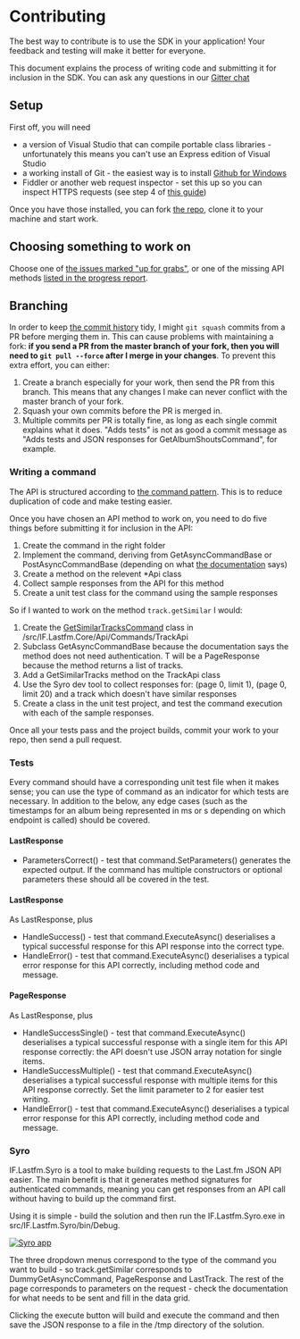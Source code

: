 # Contributing

The best way to contribute is to use the SDK in your application! Your feedback and testing will make it better for everyone.

This document explains the process of writing code and submitting it for inclusion in the SDK. You can ask any questions in our [Gitter chat](https://gitter.im/inflatablefriends/lastfm)

## Setup

First off, you will need 

- a version of Visual Studio that can compile portable class libraries - unfortunately this means you can't use an Express edition of Visual Studio
- a working install of Git - the easiest way is to install [Github for Windows](https://windows.github.com/)
- Fiddler or another web request inspector - set this up so you can inspect HTTPS requests (see step 4 of [this guide](http://rikk.it/blog/capture-windows-phone-8-network-traffic-with-fiddler/))

Once you have those installed, you can fork [the repo](https://github.com/inflatablefriends/lastfm), clone it to your machine and start work.

## Choosing something to work on

Choose one of [the issues marked "up for grabs"](https://github.com/inflatablefriends/lastfm/labels/up%20for%20grabs), or one of the missing API methods [listed in the progress report](https://github.com/inflatablefriends/lastfm/blob/master/PROGRESS.md).

## Branching

In order to keep [the commit history](https://github.com/inflatablefriends/lastfm/commits/master) tidy, I might ```git squash``` commits from a PR before merging them in. This can cause problems with maintaining a fork: **if you send a PR from the master branch of your fork, then you will need to ```git pull --force``` after I merge in your changes**. To prevent this extra effort, you can either:

1. Create a branch especially for your work, then send the PR from this branch. This means that any changes I make can never conflict with the master branch of your fork.
2. Squash your own commits before the PR is merged in.
  1. Multiple commits per PR is totally fine, as long as each single commit explains what it does. "Adds tests" is not as good a commit message as "Adds tests and JSON responses for GetAlbumShoutsCommand", for example.

### Writing a command

The API is structured according to [the command pattern](http://en.wikipedia.org/wiki/Command_pattern). This is to reduce duplication of code and make testing easier.

Once you have chosen an API method to work on, you need to do five things before submitting it for inclusion in the API:

1. Create the command in the right folder
2. Implement the command, deriving from GetAsyncCommandBase<T> or PostAsyncCommandBase<T> (depending on what [the documentation](http://www.last.fm/api) says)
3. Create a method on the relevent *Api class
4. Collect sample responses from the API for this method
5. Create a unit test class for the command using the sample responses

So if I wanted to work on the method ```track.getSimilar``` I would:

1. Create the [GetSimilarTracksCommand](https://github.com/inflatablefriends/lastfm/blob/master/src/IF.Lastfm.Core/Api/Commands/TrackApi/GetSimilarTracksCommand.cs) class in /src/IF.Lastfm.Core/Api/Commands/TrackApi
2. Subclass GetAsyncCommandBase<T> because the documentation says the method does not need authentication. T will be a PageResponse<LastTrack> because the method returns a list of tracks.
3. Add a GetSimilarTracks method on the TrackApi class
4. Use the Syro dev tool to collect responses for: (page 0, limit 1), (page 0, limit 20) and a track which doesn't have similar responses
5. Create a class in the unit test project, and test the command execution with each of the sample responses.

Once all your tests pass and the project builds, commit your work to your repo, then send a pull request.

### Tests

Every command should have a corresponding unit test file when it makes sense; you can use the type of command as an indicator for which tests are necessary. In addition to the below, any edge cases (such as the timestamps for an album being represented in ms or s depending on which endpoint is called) should be covered.

#### LastResponse

- ParametersCorrect() - test that command.SetParameters() generates the expected output. If the command has multiple constructors or optional parameters these should all be covered in the test.

#### LastResponse<T>

As LastResponse, plus

- HandleSuccess() - test that command.ExecuteAsync() deserialises a typical successful response for this API response into the correct type.
- HandleError() - test that command.ExecuteAsync() deserialises a typical error response for this API correctly, including method code and message.

#### PageResponse<T>

As LastResponse, plus

- HandleSuccessSingle() - test that command.ExecuteAsync() deserialises a typical successful response with a single item for this API response correctly: the API doesn't use JSON array notation for single items.
- HandleSuccessMultiple() - test that command.ExecuteAsync() deserialises a typical successful response with multiple items for this API response correctly. Set the limit parameter to 2 for easier test writing.
- HandleError() - test that command.ExecuteAsync() deserialises a typical error response for this API correctly, including method code and message.

### Syro

IF.Lastfm.Syro is a tool to make building requests to the Last.fm JSON API easier. The main benefit is that it generates method signatures for authenticated commands, meaning you can get responses from an API call without having to build up the command first.

Using it is simple - build the solution and then run the IF.Lastfm.Syro.exe in src/IF.Lastfm.Syro/bin/Debug.

[![Syro app](https://github.com/inflatablefriends/lastfm/blob/master/res/syro.png)](https://github.com/inflatablefriends/lastfm/blob/master/res/syro.png)

The three dropdown menus correspond to the type of the command you want to build - so track.getSimilar corresponds to DummyGetAsyncCommand, PageResponse and LastTrack. The rest of the page corresponds to parameters on the request - check the documentation for what needs to be sent and fill in the data grid.

Clicking the execute button will build and execute the command and then save the JSON response to a file in the /tmp directory of the solution. 
